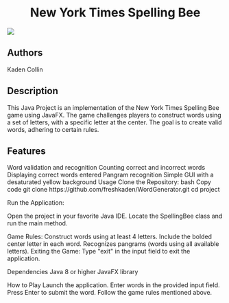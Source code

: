 <h1 align="center">New York Times Spelling Bee</h1>
<img src="https://github.com/freshkaden/WordGenerator/assets/66493708/d9026236-241d-466b-bb20-02766f09caef" />


<h2 align="left">Authors</h2>
Kaden
Collin

<h2 align="left">Description</h2>
This Java Project is an implementation of the New York Times Spelling Bee game using JavaFX. The game challenges players to construct words using a set of letters, with a specific letter at the center. The goal is to create valid words, adhering to certain rules.

<h2 align="left">Features</h2>
Word validation and recognition
Counting correct and incorrect words
Displaying correct words entered
Pangram recognition
Simple GUI with a desaturated yellow background
Usage
Clone the Repository:
bash
Copy code
git clone https://github.com/freshkaden/WordGenerator.git
cd project

Run the Application:

Open the project in your favorite Java IDE.
Locate the SpellingBee class and run the main method.

Game Rules:
Construct words using at least 4 letters.
Include the bolded center letter in each word.
Recognizes pangrams (words using all available letters).
Exiting the Game:
Type "exit" in the input field to exit the application.

Dependencies
Java 8 or higher
JavaFX library

How to Play
Launch the application.
Enter words in the provided input field.
Press Enter to submit the word.
Follow the game rules mentioned above.







